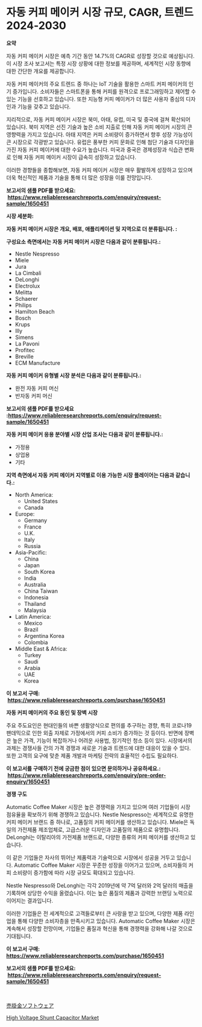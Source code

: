 <p><h1>자동 커피 메이커 시장 규모, CAGR, 트렌드 2024-2030</h1></p><p><strong>요약</strong></p>
<p><p>자동 커피 메이커 시장은 예측 기간 동안 14.7%의 CAGR로 성장할 것으로 예상됩니다. 이 시장 조사 보고서는 특정 시장 상황에 대한 정보를 제공하며, 세계적인 시장 동향에 대한 간단한 개요를 제공합니다. </p><p>자동 커피 메이커의 주요 트렌드 중 하나는 IoT 기술을 활용한 스마트 커피 메이커의 인기 증가입니다. 소비자들은 스마트폰을 통해 커피를 원격으로 프로그래밍하고 제어할 수 있는 기능을 선호하고 있습니다. 또한 지능형 커피 메이커가 더 많은 사용자 중심의 디자인과 기능을 갖추고 있습니다.</p><p>지리적으로, 자동 커피 메이커 시장은 북미, 아태, 유럽, 미국 및 중국에 걸쳐 확산되어 있습니다. 북미 지역은 선진 기술과 높은 소비 지출로 인해 자동 커피 메이커 시장의 큰 영향력을 가지고 있습니다. 아태 지역은 커피 소비량이 증가하면서 향후 성장 가능성이 큰 시장으로 각광받고 있습니다. 유럽은 풍부한 커피 문화로 인해 첨단 기술과 디자인을 가진 자동 커피 메이커에 대한 수요가 높습니다. 미국과 중국은 경제성장과 식습관 변화로 인해 자동 커피 메이커 시장이 급속히 성장하고 있습니다.</p><p>이러한 경향들을 종합해보면, 자동 커피 메이커 시장은 매우 활발하게 성장하고 있으며 더욱 혁신적인 제품과 기술을 통해 더 많은 성장을 이룰 전망입니다.</p></p>
<p><strong>보고서의 샘플 PDF를 받으세요: &nbsp;<a href="https://www.reliableresearchreports.com/enquiry/request-sample/1650451">https://www.reliableresearchreports.com/enquiry/request-sample/1650451</a></strong></p>
<p><strong>시장 세분화:</strong></p>
<p><strong> 자동 커피 메이커 시장은 개요, 배포, 애플리케이션 및 지역으로 더 분류됩니다. :</strong></p>
<p><strong>구성요소 측면에서는 자동 커피 메이커 시장은 다음과 같이 분류됩니다.:</strong></p>
<p><ul><li>Nestle Nespresso</li><li>Miele</li><li>Jura</li><li>La Cimbali</li><li>DeLonghi</li><li>Electrolux</li><li>Melitta</li><li>Schaerer</li><li>Philips</li><li>Hamilton Beach</li><li>Bosch</li><li>Krups</li><li>Illy</li><li>Simens</li><li>La Pavoni</li><li>Profitec</li><li>Breville</li><li>ECM Manufacture</li></ul></p>
<p><strong> 자동 커피 메이커 유형별 시장 분석은 다음과 같이 분류됩니다.:</strong></p>
<p><ul><li>완전 자동 커피 머신</li><li>반자동 커피 머신</li></ul></p>
<p><strong>보고서의 샘플 PDF를 받으세요 :<a href="https://www.reliableresearchreports.com/enquiry/request-sample/1650451">https://www.reliableresearchreports.com/enquiry/request-sample/1650451</a></strong></p>
<p><strong> 자동 커피 메이커 응용 분야별 시장 산업 조사는 다음과 같이 분류됩니다.:</strong></p>
<p><ul><li>가정용</li><li>상업용</li><li>기타</li></ul></p>
<p><strong>지역 측면에서 자동 커피 메이커 지역별로 이용 가능한 시장 플레이어는 다음과 같습니다.:</strong></p>
<p><ul>
    <li>
        North America:
        <ul>
            <li>United States</li>
            <li>Canada</li>
        </ul>
    </li>
    <li>
        Europe:
        <ul>
            <li>Germany</li>
            <li>France</li>
            <li>U.K.</li>
            <li>Italy</li>
            <li>Russia</li>
        </ul>
    </li>
    <li>
        Asia-Pacific:
        <ul>
            <li>China</li>
            <li>Japan</li>
            <li>South Korea</li>
            <li>India</li>
            <li>Australia</li>
            <li>China Taiwan</li>
            <li>Indonesia</li>
            <li>Thailand</li>
            <li>Malaysia</li>
        </ul>
    </li>
    <li>
        Latin America:
        <ul>
            <li>Mexico</li>
            <li>Brazil</li>
            <li>Argentina Korea</li>
            <li>Colombia</li>
        </ul>
    </li>
    <li>
        Middle East & Africa:
        <ul>
            <li>Turkey</li>
            <li>Saudi</li>
            <li>Arabia</li>
            <li>UAE</li>
            <li>Korea</li>
        </ul>
    </li>
    </ul></p>
<p><strong>이 보고서 구매: &nbsp;<a href="https://www.reliableresearchreports.com/purchase/1650451">https://www.reliableresearchreports.com/purchase/1650451</a></strong></p>
<p><strong>자동 커피 메이커의 주요 동인 및 장벽 시장</strong></p>
<p><p>주요 주도요인은 현대인들의 바쁜 생활양식으로 편의를 추구하는 경향, 특히 코로나19 팬데믹으로 인한 외출 자제로 가정에서의 커피 소비가 증가하는 것 등이다. 반면에 장벽은 높은 가격, 기능이 복잡하거나 어려운 사용법, 정기적인 청소 등이 있다. 시장에서의 과제는 경쟁사들 간의 가격 경쟁과 새로운 기술과 트렌드에 대한 대응이 있을 수 있다. 또한 고객의 요구에 맞춘 제품 개발과 마케팅 전략의 효율적인 수립도 필요하다.</p></p>
<p><strong>이 보고서를 구매하기 전에 궁금한 점이 있으면 문의하거나 공유하세요.: &nbsp;<a href="https://www.reliableresearchreports.com/enquiry/pre-order-enquiry/1650451">https://www.reliableresearchreports.com/enquiry/pre-order-enquiry/1650451</a></strong></p>
<p><strong>경쟁 구도</strong></p>
<p><p>Automatic Coffee Maker 시장은 높은 경쟁력을 가지고 있으며 여러 기업들이 시장 점유율을 확보하기 위해 경쟁하고 있습니다. Nestle Nespresso는 세계적으로 유명한 커피 메이커 브랜드 중 하나로, 고품질의 커피 메이커를 생산하고 있습니다. Miele은 독일의 가전제품 제조업체로, 고급스러운 디자인과 고품질의 제품으로 유명합니다. DeLonghi는 이탈리아의 가전제품 브랜드로, 다양한 종류의 커피 메이커를 생산하고 있습니다.</p><p>이 같은 기업들은 자사의 뛰어난 제품력과 기술력으로 시장에서 성공을 거두고 있습니다. Automatic Coffee Maker 시장은 꾸준한 성장을 이어가고 있으며, 소비자들의 커피 소비량이 증가함에 따라 시장 규모도 확대되고 있습니다.</p><p>Nestle Nespresso와 DeLonghi는 각각 2019년에 약 7억 달러와 2억 달러의 매출을 기록하며 상당한 수익을 올렸습니다. 이는 높은 품질의 제품과 강력한 브랜딩 노력으로 이어지는 결과입니다.</p><p>이러한 기업들은 전 세계적으로 고객들로부터 큰 사랑을 받고 있으며, 다양한 제품 라인업을 통해 다양한 소비자층을 만족시키고 있습니다. Automatic Coffee Maker 시장은 계속해서 성장할 전망이며, 기업들은 품질과 혁신을 통해 경쟁력을 강화해 나갈 것으로 기대됩니다.</p></p>
<p><strong>이 보고서 구매: &nbsp; <a href="https://www.reliableresearchreports.com/purchase/1650451">https://www.reliableresearchreports.com/purchase/1650451</a></strong></p>
<p><strong>보고서의 샘플 PDF를 받으세요: &nbsp;<a href="https://www.reliableresearchreports.com/enquiry/request-sample/1650451">https://www.reliableresearchreports.com/enquiry/request-sample/1650451</a></strong><strong></strong></p>
<p>&nbsp;</p>
<p><p><a href="https://github.com/one-cool-chick/Market-Research-Report-List-1/blob/main/121638211020.md">売掛金ソフトウェア</a></p><p><a href="https://github.com/danielneavesallisons03mba/Market-Research-Report-List-1/blob/main/high-voltage-shunt-capacitor-market.md">High Voltage Shunt Capacitor Market</a></p></p>